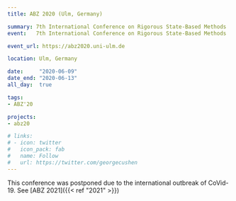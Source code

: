 ```yaml
---
title: ABZ 2020 (Ulm, Germany)

summary: 7th International Conference on Rigorous State-Based Methods
event:   7th International Conference on Rigorous State-Based Methods

event_url: https://abz2020.uni-ulm.de

location: Ulm, Germany

date:     "2020-06-09"
date_end: "2020-06-13"
all_day:  true

tags:
- ABZ'20

projects:
- abz20

# links:
# - icon: twitter
#   icon_pack: fab
#   name: Follow
#   url: https://twitter.com/georgecushen
---
```

This conference was postponed due to the international outbreak of CoVid-19. See [ABZ 2021]({{< ref "2021" >}})